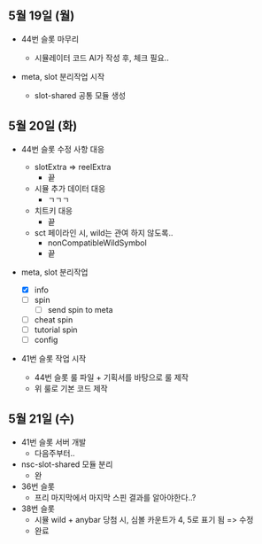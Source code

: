 
## 5월 19일 (월)

- 44번 슬롯 마무리
	- 시뮬레이터 코드 AI가 작성 후, 체크 필요..

- meta, slot 분리작업 시작
	- slot-shared 공통 모듈 생성


## 5월 20일 (화)

- 44번 슬롯 수정 사항 대응
	- slotExtra => reelExtra
		- 끝
	- 시뮬 추가 데이터 대응
		- ㄱㄱㄱ
	- 치트키 대응
		- 끝
	- sct 페이라인 시, wild는 관여 하지 않도록..
		- nonCompatibleWildSymbol
		- 끝

- meta, slot 분리작업
	- [x] info
	- [ ] spin
		- [ ] send spin to meta
	- [ ] cheat spin
	- [ ] tutorial spin
	- [ ] config

- 41번 슬롯 작업 시작
	- 44번 슬롯 룰 파일 + 기획서를 바탕으로 룰 제작
	- 위 룰로 기본 코드 제작


## 5월 21일 (수)

- 41번 슬롯 서버 개발
	- 다음주부터..
- nsc-slot-shared 모듈 분리
	- 완
- 36번 슬롯
	- 프리 마지막에서 마지막 스핀 결과를 알아야한다..?
- 38번 슬롯
	- 시뮬 wild + anybar 당첨 시, 심볼 카운트가 4, 5로 표기 됨 => 수정
	- 완료